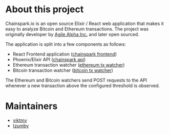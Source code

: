# About this project

Chainspark.io is an open source Elixir / React web application that makes it easy to analyze Bitcoin and Ethereum transactions.
The project was originally developer by [Agile Alpha Inc.](https://agilealpha.com/) and later open sourced. 

The application is split into a few components as follows: 

- React Frontend application ([chainspark frontend](https://github.com/AgileAlpha/chainspark))
- Phoenix/Elixir API ([chainspark api](https://github.com/AgileAlpha/chainspak_api))
- Ethereum transaction watcher ([ethereum tx watcher](https://github.com/AgileAlpha/eth_watcher))
- Bitcoin transaction watcher ([bitcoin tx watcher](https://github.com/AgileAlpha/btc_watcher))

The Ethereum and Bitcoin watchers send POST requests to the API whenever a new transaction above the configured threshold is observed.

# Maintainers

- [viktmv](https://github.com/viktmv/)
- [tzumby](https://github.com/tzumby/)
